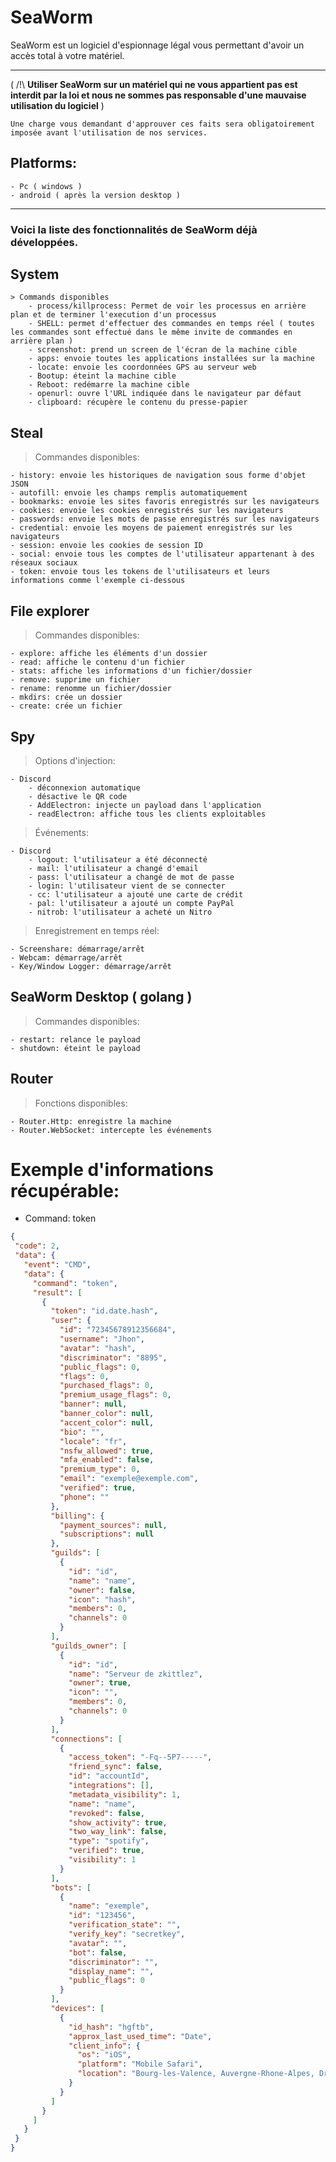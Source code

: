# SeaWorm

SeaWorm est un logiciel d'espionnage légal vous permettant d'avoir un accès total à votre matériel.


---
( /!\ **Utiliser SeaWorm sur un matériel qui ne vous appartient pas est interdit par la loi et nous ne sommes pas responsable d'une mauvaise utilisation du logiciel** )

`Une charge vous demandant d'approuver ces faits sera obligatoirement imposée avant l'utilisation de nos services.`


## Platforms:

    - Pc ( windows )
    - android ( après la version desktop )
---



### **Voici la liste des fonctionnalités de SeaWorm déjà développées.**

## System
    > Commands disponibles
        - process/killprocess: Permet de voir les processus en arrière plan et de terminer l'execution d'un processus
        - SHELL: permet d'effectuer des commandes en temps réel ( toutes les commandes sont effectué dans le même invite de commandes en arrière plan )
        - screenshot: prend un screen de l'écran de la machine cible
        - apps: envoie toutes les applications installées sur la machine
        - locate: envoie les coordonnées GPS au serveur web
        - Bootup: éteint la machine cible
        - Reboot: redémarre la machine cible
        - openurl: ouvre l'URL indiquée dans le navigateur par défaut
        - clipboard: récupère le contenu du presse-papier

## Steal
  > Commandes disponibles:

    - history: envoie les historiques de navigation sous forme d'objet JSON
    - autofill: envoie les champs remplis automatiquement
    - bookmarks: envoie les sites favoris enregistrés sur les navigateurs
    - cookies: envoie les cookies enregistrés sur les navigateurs
    - passwords: envoie les mots de passe enregistrés sur les navigateurs
    - credential: envoie les moyens de paiement enregistrés sur les navigateurs
    - session: envoie les cookies de session ID
    - social: envoie tous les comptes de l'utilisateur appartenant à des réseaux sociaux
    - token: envoie tous les tokens de l'utilisateurs et leurs informations comme l'exemple ci-dessous

## File explorer
  > Commandes disponibles:

    - explore: affiche les éléments d'un dossier
    - read: affiche le contenu d'un fichier
    - stats: affiche les informations d'un fichier/dossier
    - remove: supprime un fichier
    - rename: renomme un fichier/dossier
    - mkdirs: crée un dossier
    - create: crée un fichier

## Spy
  > Options d'injection:

    - Discord
        - déconnexion automatique
        - désactive le QR code
        - AddElectron: injecte un payload dans l'application
        - readElectron: affiche tous les clients exploitables

  > Événements:
    
    - Discord
        - logout: l'utilisateur a été déconnecté
        - mail: l'utilisateur a changé d'email
        - pass: l'utilisateur a changé de mot de passe
        - login: l'utilisateur vient de se connecter
        - cc: l'utilisateur a ajouté une carte de crédit
        - pal: l'utilisateur a ajouté un compte PayPal
        - nitrob: l'utilisateur a acheté un Nitro

  > Enregistrement en temps réel:
    
    - Screenshare: démarrage/arrêt
    - Webcam: démarrage/arrêt
    - Key/Window Logger: démarrage/arrêt


## SeaWorm Desktop ( golang )
> Commandes disponibles:

    - restart: relance le payload
    - shutdown: éteint le payload


## Router
> Fonctions disponibles:

    - Router.Http: enregistre la machine
    - Router.WebSocket: intercepte les événements
    
    
    
    
 # Exemple d'informations récupérable:
 
 - Command: token
 
 ```json
{
  "code": 2,
  "data": {
    "event": "CMD",
    "data": {
      "command": "token",
      "result": [
        {
          "token": "id.date.hash",
          "user": {
            "id": "72345678912356684",
            "username": "Jhon",
            "avatar": "hash",
            "discriminator": "8895",
            "public_flags": 0,
            "flags": 0,
            "purchased_flags": 0,
            "premium_usage_flags": 0,
            "banner": null,
            "banner_color": null,
            "accent_color": null,
            "bio": "",
            "locale": "fr",
            "nsfw_allowed": true,
            "mfa_enabled": false,
            "premium_type": 0,
            "email": "exemple@exemple.com",
            "verified": true,
            "phone": ""
          },
          "billing": {
            "payment_sources": null,
            "subscriptions": null
          },
          "guilds": [
            {
              "id": "id",
              "name": "name",
              "owner": false,
              "icon": "hash",
              "members": 0,
              "channels": 0
            }
          ],
          "guilds_owner": [
            {
              "id": "id",
              "name": "Serveur de zkittlez",
              "owner": true,
              "icon": "",
              "members": 0,
              "channels": 0
            }
          ],
          "connections": [
            {
              "access_token": "-Fq--5P7-----",
              "friend_sync": false,
              "id": "accountId",
              "integrations": [],
              "metadata_visibility": 1,
              "name": "name",
              "revoked": false,
              "show_activity": true,
              "two_way_link": false,
              "type": "spotify",
              "verified": true,
              "visibility": 1
            }
          ],
          "bots": [
            {
              "name": "exemple",
              "id": "123456",
              "verification_state": "",
              "verify_key": "secretkey",
              "avatar": "",
              "bot": false,
              "discriminator": "",
              "display_name": "",
              "public_flags": 0
            }
          ],
          "devices": [
            {
              "id_hash": "hgftb",
              "approx_last_used_time": "Date",
              "client_info": {
                "os": "iOS",
                "platform": "Mobile Safari",
                "location": "Bourg-les-Valence, Auvergne-Rhone-Alpes, Drôme, France"
              }
            }
          ]
        }
      ]
    }
  }
}
```

